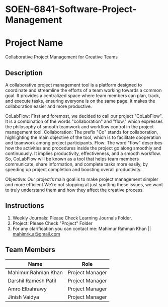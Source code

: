 # SOEN-6841-Software-Project-Management

# Project Name
Collaborative Project Management for Creative Teams

## Description

A collaborative project management tool is a platform designed to coordinate and streamline the efforts of a team working towards a common goal. It provides a centralized space where team members can plan, track, and execute tasks, ensuring everyone is on the same page. It makes the collaboration easier and more productive. 

CoLabFlow:
First and foremost, we decided to call our project "CoLabFlow". It is a combination of the words "collaboration" and "flow," which expresses the philosophy of smooth teamwork and workflow control in the project management tool.
Collaboration: The prefix "Co" stands for collaboration, highlighting the main objective of the tool, which is to facilitate cooperation and teamwork among project participants. 
Flow: The word "flow" describes how the activities and procedures inside the project go along smoothly and continuously. It implies productivity, effectiveness, and a smooth workflow.
So, CoLabFlow will be known as a tool that helps team members communicate, share information, and complete tasks more easily, by speeding up project completion and boosting overall productivity.

Objective:
Our project’s main goal is to make project management simpler and more efficient.We're not stopping at just spotting these issues, we want to truly understand them and how they affect the creative process.


## Instructions

1. Weekly Journals: Please Check Learning Journals Folder.
2. Project: Please Check "Project" Folder
3. For any clarification you can contact me: Mahimur Rahman Khan || mahimrk.a@gmail.com

## Team Members

| Name | Role |
| --- | --- |
| Mahimur Rahman Khan | Project Manager |
| Darshil Ramesh Patil | Project Manager |
| Amro Elbahrawy | Project Manager |
| Jinish Vaidya | Project Manager |


